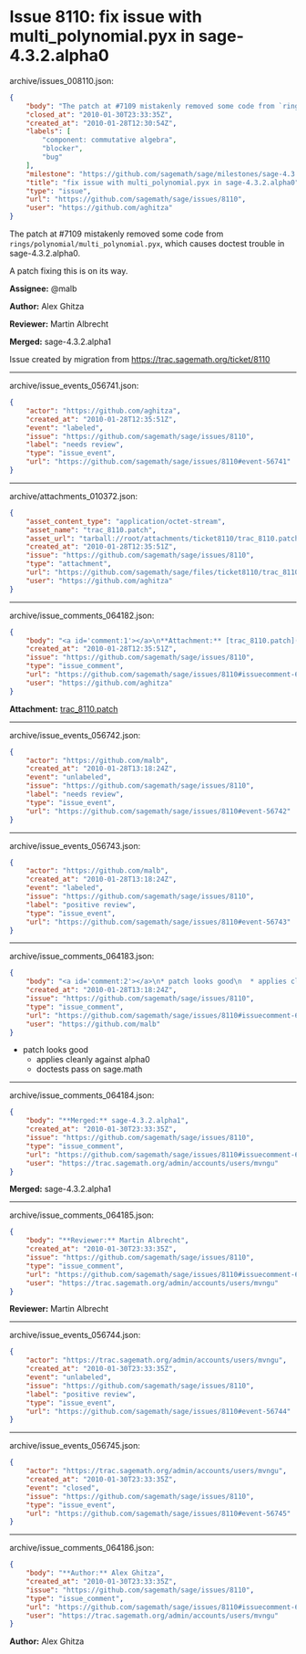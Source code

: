# Issue 8110: fix issue with multi_polynomial.pyx in sage-4.3.2.alpha0

archive/issues_008110.json:
```json
{
    "body": "The patch at #7109 mistakenly removed some code from `rings/polynomial/multi_polynomial.pyx`, which causes doctest trouble in sage-4.3.2.alpha0.\n\nA patch fixing this is on its way.\n\n\n**Assignee:** @malb\n\n**Author:** Alex Ghitza\n\n**Reviewer:** Martin Albrecht\n\n**Merged:** sage-4.3.2.alpha1\n\nIssue created by migration from https://trac.sagemath.org/ticket/8110\n\n",
    "closed_at": "2010-01-30T23:33:35Z",
    "created_at": "2010-01-28T12:30:54Z",
    "labels": [
        "component: commutative algebra",
        "blocker",
        "bug"
    ],
    "milestone": "https://github.com/sagemath/sage/milestones/sage-4.3.2",
    "title": "fix issue with multi_polynomial.pyx in sage-4.3.2.alpha0",
    "type": "issue",
    "url": "https://github.com/sagemath/sage/issues/8110",
    "user": "https://github.com/aghitza"
}
```
The patch at #7109 mistakenly removed some code from `rings/polynomial/multi_polynomial.pyx`, which causes doctest trouble in sage-4.3.2.alpha0.

A patch fixing this is on its way.


**Assignee:** @malb

**Author:** Alex Ghitza

**Reviewer:** Martin Albrecht

**Merged:** sage-4.3.2.alpha1

Issue created by migration from https://trac.sagemath.org/ticket/8110





---

archive/issue_events_056741.json:
```json
{
    "actor": "https://github.com/aghitza",
    "created_at": "2010-01-28T12:35:51Z",
    "event": "labeled",
    "issue": "https://github.com/sagemath/sage/issues/8110",
    "label": "needs review",
    "type": "issue_event",
    "url": "https://github.com/sagemath/sage/issues/8110#event-56741"
}
```



---

archive/attachments_010372.json:
```json
{
    "asset_content_type": "application/octet-stream",
    "asset_name": "trac_8110.patch",
    "asset_url": "tarball://root/attachments/ticket8110/trac_8110.patch",
    "created_at": "2010-01-28T12:35:51Z",
    "issue": "https://github.com/sagemath/sage/issues/8110",
    "type": "attachment",
    "url": "https://github.com/sagemath/sage/files/ticket8110/trac_8110.patch",
    "user": "https://github.com/aghitza"
}
```



---

archive/issue_comments_064182.json:
```json
{
    "body": "<a id='comment:1'></a>\n**Attachment:** [trac_8110.patch](https://github.com/sagemath/sage/files/ticket8110/trac_8110.patch)",
    "created_at": "2010-01-28T12:35:51Z",
    "issue": "https://github.com/sagemath/sage/issues/8110",
    "type": "issue_comment",
    "url": "https://github.com/sagemath/sage/issues/8110#issuecomment-64182",
    "user": "https://github.com/aghitza"
}
```

<a id='comment:1'></a>
**Attachment:** [trac_8110.patch](https://github.com/sagemath/sage/files/ticket8110/trac_8110.patch)



---

archive/issue_events_056742.json:
```json
{
    "actor": "https://github.com/malb",
    "created_at": "2010-01-28T13:18:24Z",
    "event": "unlabeled",
    "issue": "https://github.com/sagemath/sage/issues/8110",
    "label": "needs review",
    "type": "issue_event",
    "url": "https://github.com/sagemath/sage/issues/8110#event-56742"
}
```



---

archive/issue_events_056743.json:
```json
{
    "actor": "https://github.com/malb",
    "created_at": "2010-01-28T13:18:24Z",
    "event": "labeled",
    "issue": "https://github.com/sagemath/sage/issues/8110",
    "label": "positive review",
    "type": "issue_event",
    "url": "https://github.com/sagemath/sage/issues/8110#event-56743"
}
```



---

archive/issue_comments_064183.json:
```json
{
    "body": "<a id='comment:2'></a>\n* patch looks good\n  * applies cleanly against alpha0\n  * doctests pass on sage.math",
    "created_at": "2010-01-28T13:18:24Z",
    "issue": "https://github.com/sagemath/sage/issues/8110",
    "type": "issue_comment",
    "url": "https://github.com/sagemath/sage/issues/8110#issuecomment-64183",
    "user": "https://github.com/malb"
}
```

<a id='comment:2'></a>
* patch looks good
  * applies cleanly against alpha0
  * doctests pass on sage.math



---

archive/issue_comments_064184.json:
```json
{
    "body": "**Merged:** sage-4.3.2.alpha1",
    "created_at": "2010-01-30T23:33:35Z",
    "issue": "https://github.com/sagemath/sage/issues/8110",
    "type": "issue_comment",
    "url": "https://github.com/sagemath/sage/issues/8110#issuecomment-64184",
    "user": "https://trac.sagemath.org/admin/accounts/users/mvngu"
}
```

**Merged:** sage-4.3.2.alpha1



---

archive/issue_comments_064185.json:
```json
{
    "body": "**Reviewer:** Martin Albrecht",
    "created_at": "2010-01-30T23:33:35Z",
    "issue": "https://github.com/sagemath/sage/issues/8110",
    "type": "issue_comment",
    "url": "https://github.com/sagemath/sage/issues/8110#issuecomment-64185",
    "user": "https://trac.sagemath.org/admin/accounts/users/mvngu"
}
```

**Reviewer:** Martin Albrecht



---

archive/issue_events_056744.json:
```json
{
    "actor": "https://trac.sagemath.org/admin/accounts/users/mvngu",
    "created_at": "2010-01-30T23:33:35Z",
    "event": "unlabeled",
    "issue": "https://github.com/sagemath/sage/issues/8110",
    "label": "positive review",
    "type": "issue_event",
    "url": "https://github.com/sagemath/sage/issues/8110#event-56744"
}
```



---

archive/issue_events_056745.json:
```json
{
    "actor": "https://trac.sagemath.org/admin/accounts/users/mvngu",
    "created_at": "2010-01-30T23:33:35Z",
    "event": "closed",
    "issue": "https://github.com/sagemath/sage/issues/8110",
    "type": "issue_event",
    "url": "https://github.com/sagemath/sage/issues/8110#event-56745"
}
```



---

archive/issue_comments_064186.json:
```json
{
    "body": "**Author:** Alex Ghitza",
    "created_at": "2010-01-30T23:33:35Z",
    "issue": "https://github.com/sagemath/sage/issues/8110",
    "type": "issue_comment",
    "url": "https://github.com/sagemath/sage/issues/8110#issuecomment-64186",
    "user": "https://trac.sagemath.org/admin/accounts/users/mvngu"
}
```

**Author:** Alex Ghitza
